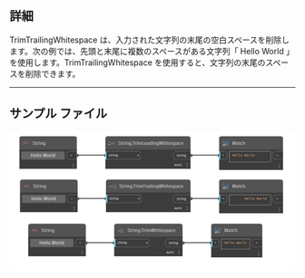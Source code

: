 ## 詳細
TrimTrailingWhitespace は、入力された文字列の末尾の空白スペースを削除します。次の例では、先頭と末尾に複数のスペースがある文字列「     Hello World     」を使用します。TrimTrailingWhitespace を使用すると、文字列の末尾のスペースを削除できます。
___
## サンプル ファイル

![TrimTrailingWhitespace](./DSCore.String.TrimTrailingWhitespace_img.jpg)

